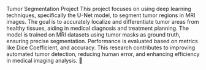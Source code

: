 Tumor Segmentation Project
This project focuses on using deep learning techniques, specifically the U-Net model, to segment tumor regions in MRI images. The goal is to accurately localize and differentiate tumor areas from healthy tissues, aiding in medical diagnosis and treatment planning. The model is trained on MRI datasets using tumor masks as ground truth, ensuring precise segmentation. Performance is evaluated based on metrics like Dice Coefficient, and accuracy. This research contributes to improving automated tumor detection, reducing human error, and enhancing efficiency in medical imaging analysis. 🚀

